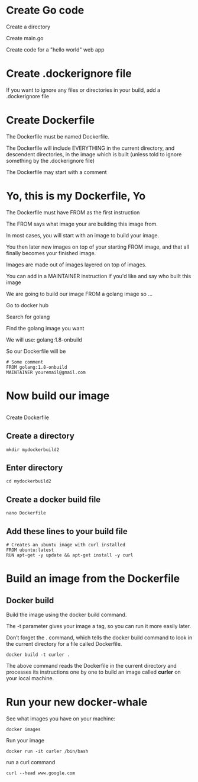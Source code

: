 # Create Go code

Create a directory

Create main.go

Create code for a "hello world" web app

# Create .dockerignore file

If you want to ignore any files or directories in your build, add a .dockerignore file

# Create Dockerfile

The Dockerfile must be named Dockerfile.

The Dockerfile will include EVERYTHING in the current directory, and descendent directories, in the image which is built (unless told to ignore something by the .dockerignore file)

The Dockerfile may start with a comment

# Yo, this is my Dockerfile, Yo

The Dockerfile must have FROM as the first instruction

The FROM says what image your are building this image from.

In most cases, you will start with an image to build your image.

You then later new images on top of your starting FROM image, and that all finally becomes your finished image.

Images are made out of images layered on top of images.

You can add in a MAINTAINER instruction if you'd like and say who built this image

We are going to build our image FROM a golang image so ...

Go to docker hub

Search for golang

Find the golang image you want

We will use: golang:1.8-onbuild

So our Dockerfile will be

```
# Some comment
FROM golang:1.8-onbuild
MAINTAINER youremail@gmail.com
```

# Now build our image

```

```


Create Dockerfile

## Create a directory

```
mkdir mydockerbuild2
```

## Enter directory

```
cd mydockerbuild2
```

## Create a docker build file

```
nano Dockerfile
```

## Add these lines to your build file

```
# Creates an ubuntu image with curl installed
FROM ubuntu:latest
RUN apt-get -y update && apt-get install -y curl
```

# Build an image from the Dockerfile

## Docker build
Build the image using the docker build command. 

The -t parameter gives your image a tag, so you can run it more easily later. 

Don’t forget the . command, which tells the docker build command to look in the current directory for a file called Dockerfile. 

```
docker build -t curler .
```

The above command reads the Dockerfile in the current directory and processes its instructions one by one to build an image called **curler** on your local machine.

# Run your new docker-whale

See what images you have on your machine:

```
docker images
```

Run your image

```
docker run -it curler /bin/bash
```

run a curl command

```
curl --head www.google.com
```
